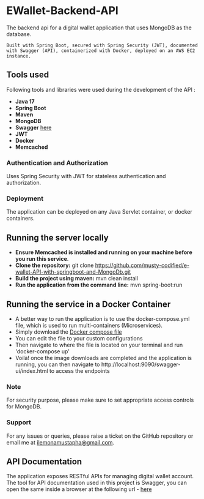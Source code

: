 # EWallet-Backend-API
The backend api for a digital wallet application that uses MongoDB as the database.


`Built with Spring Boot, secured with Spring Security (JWT), documented with Swagger (API),
containerized with Docker, deployed on an AWS EC2 instance.`

## Tools used ##
Following tools and libraries were used during the development of the API :
- **Java 17**
- **Spring Boot** 
- **Maven**
- **MongoDB** 
- **Swagger** [here](http://localhost:9090/swagger-ui/index.html#/)
- **JWT** 
- **Docker**
- **Memcached**


### Authentication and Authorization
Uses Spring Security with JWT for stateless authentication and authorization.

### Deployment
The application can be deployed on any Java Servlet container, or docker containers.

## Running the server locally ##
*  **Ensure Memcached is installed and running on your machine before you run this service**.
* **Clone the repository:** git clone https://github.com/musty-codified/e-wallet-API-with-springboot-and-MongoDb.git
* **Build the project using maven:** mvn clean install
* **Run the application from the command line:** mvn spring-boot:run

## Running the service in a Docker Container ##
* A better way to run the application is to use the docker-compose.yml file, which is used to run multi-containers (Microservices).
* Simply download the [Docker compose file](https://github.com/musty-codified/e-Wallet-API-with-Springboot-and-MongoDB/blob/main/docker-compose.yml)
* You can edit the file to your custom configurations
* Then navigate to where the file is located on your terminal and run 'docker-compose up'
* Voilà! once the image downloads are completed and the application is running, you can then navigate to http://localhost:9090/swagger-ui/index.html to access the endpoints

### Note
For security purpose, please make sure to set appropriate access controls for MongoDB.

### Support
For any issues or queries, please raise a ticket on the GitHub repository or email me at ilemonamustapha@gmail.com.

## API Documentation ##
The application exposes RESTful APIs for managing digital wallet account.
The tool for API documentation used in this project is Swagger, you can open the same inside a browser at the following url - [here](http://localhost:9090/swagger-ui/index.html#/)






